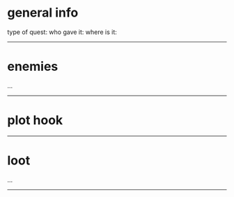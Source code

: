 # general info

type of quest: 
who gave it:
where is it:


---
# enemies

...

---
# plot hook

---
# loot

...

---
